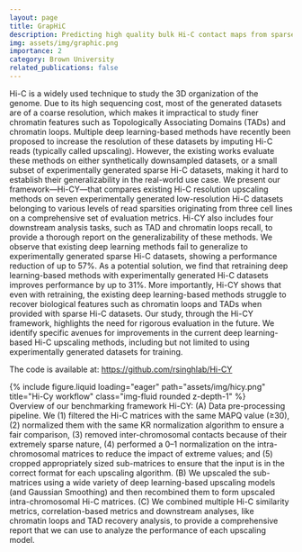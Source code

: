 ```yaml
---
layout: page
title: GrapHiC
description: Predicting high quality bulk Hi-C contact maps from sparse Hi-C contact maps
img: assets/img/graphic.png
importance: 2
category: Brown University
related_publications: false
---
```


Hi-C is a widely used technique to study the 3D organization of the genome. Due to its high sequencing cost, most of the generated datasets are of a coarse resolution, which makes it impractical to study finer chromatin features such as Topologically Associating Domains (TADs) and chromatin loops. Multiple deep learning-based methods have recently been proposed to increase the resolution of these datasets by imputing Hi-C reads (typically called upscaling). However, the existing works evaluate these methods on either synthetically downsampled datasets, or a small subset of experimentally generated sparse Hi-C datasets, making it hard to establish their generalizability in the real-world use case. We present our framework—Hi-CY—that compares existing Hi-C resolution upscaling methods on seven experimentally generated low-resolution Hi-C datasets belonging to various levels of read sparsities originating from three cell lines on a comprehensive set of evaluation metrics. Hi-CY also includes four downstream analysis tasks, such as TAD and chromatin loops recall, to provide a thorough report on the generalizability of these methods. We observe that existing deep learning methods fail to generalize to experimentally generated sparse Hi-C datasets, showing a performance reduction of up to 57%. As a potential solution, we find that retraining deep learning-based methods with experimentally generated Hi-C datasets improves performance by up to 31%. More importantly, Hi-CY shows that even with retraining, the existing deep learning-based methods struggle to recover biological features such as chromatin loops and TADs when provided with sparse Hi-C datasets. Our study, through the Hi-CY framework, highlights the need for rigorous evaluation in the future. We identify specific avenues for improvements in the current deep learning-based Hi-C upscaling methods, including but not limited to using experimentally generated datasets for training.

The code is available at: https://github.com/rsinghlab/Hi-CY

<div class="row">
    <div class="col-sm mt-3 mt-md-0">
        {% include figure.liquid loading="eager" path="assets/img/hicy.png" title="Hi-Cy workflow" class="img-fluid rounded z-depth-1" %}
    </div>
</div>
<div class="caption">
    Overview of our benchmarking framework Hi-CY: (A) Data pre-processing pipeline. We (1) filtered the Hi-C matrices with the same MAPQ value (≥30), (2) normalized them with the same KR normalization algorithm to ensure a fair comparison, (3) removed inter-chromosomal contacts because of their extremely sparse nature, (4) performed a 0–1 normalization on the intra-chromosomal matrices to reduce the impact of extreme values; and (5) cropped appropriately sized sub-matrices to ensure that the input is in the correct format for each upscaling algorithm. (B) We upscaled the sub-matrices using a wide variety of deep learning-based upscaling models (and Gaussian Smoothing) and then recombined them to form upscaled intra-chromosomal Hi-C matrices. (C) We combined multiple Hi-C similarity metrics, correlation-based metrics and downstream analyses, like chromatin loops and TAD recovery analysis, to provide a comprehensive report that we can use to analyze the performance of each upscaling model.
</div>
